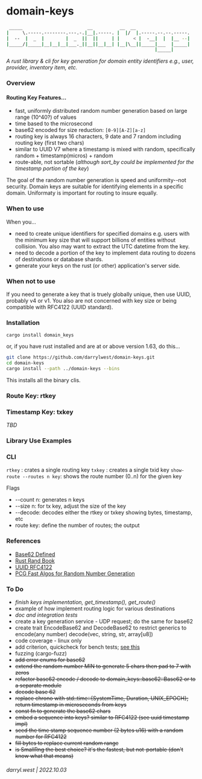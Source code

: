 # domain-keys

```bash
 _____                        __          __  __                    
|     \.-----.--------.---.-.|__|.-----. |  |/  |.-----.--.--.-----.
|  --  |  _  |        |  _  ||  ||     | |     < |  -__|  |  |__ --|
|_____/|_____|__|__|__|___._||__||__|__| |__|\__||_____|___  |_____|
                                                       |_____|      
```

_A rust library & cli for key generation for domain entity identifiers e.g., user, provider, inventory item, etc._

### Overview

#### Routing Key Features...

* fast, uniformly distributed random number generation based on large range (10^40?) of values
* time based to the microsecond
* base62 encoded for size reduction: `[0-9][A-Z][a-z]`
* routing key is always 16 characters, 9 date and 7 random including routing key (first two chars)
* similar to UUID V7 where a timestamp is mixed with random, specifically random + timestamp(micros) + random
* route-able, not sortable (_although sort_by could be implemented for the timestamp portion of the key_)

The goal of the random number generation is speed and uniformity--not security.  Domain keys are suitable for identifying elements in a specific domain.  Uniformaty is important for routing to insure equally.

### When to use

When you...

* need to create unique identifiers for specified domains e.g. users with the minimum key size that will support billions of entities without collision. You also may want to extract the UTC datetime from the key.
* need to decode a portion of the key to implement data routing to dozens of destinations or database shards.
* generate your keys on the rust (or other) application's server side.

### When not to use

If you need to generate a key that is truely globally unique, then use UUID, probably v4 or v1.  You also are not concerned with key size or being compatible with RFC4122 (UUID standard).

### Installation

`cargo install domain_keys`

or, if you have rust installed and are at or above version 1.63, do this...

```bash
git clone https://github.com/darrylwest/domain-keys.git
cd domain-keys
cargo install --path ../domain-keys --bins
```

This installs all the binary clis.

### Route Key: rtkey


### Timestamp Key: txkey

_TBD_

### Library Use Examples


### CLI

`rtkey` : crates a single routing key
`txkey` : creates a single txid key
`show-route --routes n key`: shows the route number (0..n) for the given key

Flags
* --count n: generates n keys
* --size n: for tx key, adjust the size of the key
* --decode: decodes either the rtkey or txkey showing bytes, timestamp, etc
* route key: define the number of routes; the output 

### References

* [Base62 Defined](https://en.wikipedia.org/wiki/Base62)
* [Rust Rand Book](https://rust-random.github.io/book/intro.html)
* [UUID RFC4122](https://datatracker.ietf.org/doc/html/rfc4122.html)
* [PCG Fast Algos for Random Number Generation](https://www.pcg-random.org/pdf/hmc-cs-2014-0905.pdf)

### To Do

* _finish keys implementation, get_timestamp(), get_route()_
* example of how implement routing logic for various destinations
* _doc and integration tests_
* create a key generation service - UDP request; do the same for base62
* create trait EncodeBase62 and DecodeBase62 to restrict generics to encode(any number) decode(vec<u8>, string, str, array[u8])
* code coverage - linux only
* add criterion, quickcheck for bench tests; [see this](https://github.com/fbernier/base62/blob/master/Cargo.toml)
* fuzzing (cargo-fuzz)
* ~~add error enums for base62~~
* ~~extend the random number MIN to generate 5 chars then pad to 7 with zeros~~
* ~~refactor base62 encode / decode to domain_keys::base62::Base62 or to a separate module~~
* ~~decode base 62~~
* ~~replace chrono with std::time::{SystemTime, Duration, UNIX_EPOCH}; return timestamp in microseconds from keys~~
* ~~const fn to generate the base62 chars~~
* ~~embed a sequence into keys? similar to RFC4122 (see uuid timestamp impl)~~
* ~~seed the time stamp sequence number (2 bytes u16) with a random number for RFC4122~~
* ~~fill bytes to replace current random range~~
* ~~is SmallRng the best choice?  it's the fastest, but not-portable (don't know what that means)~~

###### darryl.west | 2022.10.03
